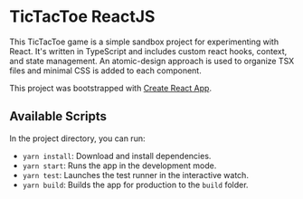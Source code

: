 # TicTacToe ReactJS

This TicTacToe game is a simple sandbox project for experimenting with React. It's written in TypeScript and includes custom react hooks, context, and state management. An atomic-design approach is used to organize TSX files and minimal CSS is added to each component.

This project was bootstrapped with [Create React App](https://github.com/facebook/create-react-app).

## Available Scripts

In the project directory, you can run:

- `yarn install`: Download and install dependencies.
- `yarn start`: Runs the app in the development mode.
- `yarn test`: Launches the test runner in the interactive watch.
- `yarn build`: Builds the app for production to the `build` folder.
